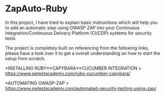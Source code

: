 # ZapAuto-Ruby

In this project, I have tried to explain basic instructions which will help you to add an automatic step using OWASP ZAP into your Continuous Integration/Continuous Delivery Platform (CI/CDP) systems for security tests.

The project is completely built on referencing from the following links, please have a look over it to get a overall understanding on how to start the setup from scratch.

*INSTALLING RUBY<->CAPYBARA<->CUCUMBER INTEGRATION
    > https://www.swtestacademy.com/ruby-cucumber-capybara/

*AUTOMATING OWASP-ZAP
    > https://www.swtestacademy.com/automated-security-testing-using-zap/
